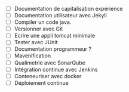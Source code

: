 - [ ] Documentation de capitalisation expérience
- [ ] Documentation utilisateur avec Jekyll
- [ ] Compiler un code java.
- [ ] Versionner avec Git
- [ ] Ecrire une appli tomcat minimale
- [ ] Tester avec JUnit
- [ ] Documentation programmeur ?
- [ ] Mavenification
- [ ] Qualimetrie avec SonarQube
- [ ] Intégration continue avec Jenkins
- [ ] Conteneuriser avec docker
- [ ] Déploiement continue
